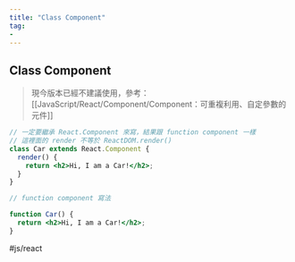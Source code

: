 ```yaml
---
title: "Class Component"
tag: 
- 
---
```

## Class Component
>現今版本已經不建議使用，參考：[[JavaScript/React/Component/Component：可重複利用、自定參數的元件]]
```jsx
// 一定要繼承 React.Component 來寫，結果跟 function component 一樣
// 這裡面的 render 不等於 ReactDOM.render()
class Car extends React.Component {
  render() {
    return <h2>Hi, I am a Car!</h2>;
  }
}

// function component 寫法

function Car() {
  return <h2>Hi, I am a Car!</h2>;
}
```
#js/react
